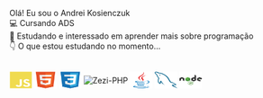Olá! Eu sou o Andrei Kosienczuk
<br>💻 Cursando ADS
<br>🤔 Estudando e interessado em aprender mais sobre programação
</br>👇 O que estou estudando no momento...

<div style="display: inline_block"><br>
  <img align="center" alt="Zezi-Js" height="30" width="40" src="https://raw.githubusercontent.com/devicons/devicon/master/icons/javascript/javascript-plain.svg">
  <img align="center" alt="Zezi-HTML" height="30" width="40" src="https://raw.githubusercontent.com/devicons/devicon/master/icons/html5/html5-original.svg">
  <img align="center" alt="Zezi-CSS" height="30" width="40" src="https://raw.githubusercontent.com/devicons/devicon/master/icons/css3/css3-original.svg">
  <img align="center" alt="Zezi-PHP" height="30" width="40" src="https://cdn.jsdelivr.net/gh/devicons/devicon@latest/icons/php/php-original.svg">
  <img align="center" alt="Zezi-PHP" height="30" width="40" src="https://raw.githubusercontent.com/devicons/devicon/master/icons/java/java-original.svg">
  <img align="center" alt="Zezi-PHP" height="30" width="40" src="https://raw.githubusercontent.com/devicons/devicon/master/icons/mysql/mysql-original.svg">
  <img align="center" alt="Zezi-PHP" height="30" width="40" src="https://raw.githubusercontent.com/devicons/devicon/master/icons/nodejs/nodejs-original-wordmark.svg">
</div>
